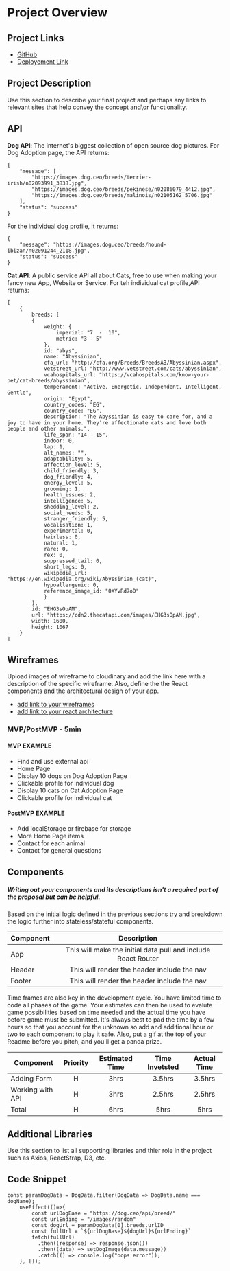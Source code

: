 # Project Overview

## Project Links

- [GitHub](https://github.com/priscilla-martinez/AnimalAdoption/tree/main/foreverfriend)
- [Deployement Link](https://priscilla-martinez.github.io/AnimalAdoption/)

## Project Description

Use this section to describe your final project and perhaps any links to relevant sites that help convey the concept and\or functionality.

## API

**Dog API**: The internet's biggest collection of open source dog pictures. For Dog Adoption page, the API returns: 

```
{
    "message": [
        "https://images.dog.ceo/breeds/terrier-irish/n02093991_3838.jpg",
        "https://images.dog.ceo/breeds/pekinese/n02086079_4412.jpg",
        "https://images.dog.ceo/breeds/malinois/n02105162_5706.jpg"
    ],
    "status": "success"
}
```
For the individual dog profile, it returns: 
```
{
    "message": "https://images.dog.ceo/breeds/hound-ibizan/n02091244_2118.jpg",
    "status": "success"
}
```

**Cat API**: A public service API all about Cats, free to use when making your fancy new App, Website or Service. For teh individual cat profile,API returns: 
```
[
    {
        breeds: [
        {
            weight: {
                imperial: "7  -  10",
                metric: "3 - 5"
            },
            id: "abys",
            name: "Abyssinian",
            cfa_url: "http://cfa.org/Breeds/BreedsAB/Abyssinian.aspx",
            vetstreet_url: "http://www.vetstreet.com/cats/abyssinian",
            vcahospitals_url: "https://vcahospitals.com/know-your-pet/cat-breeds/abyssinian",
            temperament: "Active, Energetic, Independent, Intelligent, Gentle",
            origin: "Egypt",
            country_codes: "EG",
            country_code: "EG",
            description: "The Abyssinian is easy to care for, and a joy to have in your home. They’re affectionate cats and love both people and other animals.",
            life_span: "14 - 15",
            indoor: 0,
            lap: 1,
            alt_names: "",
            adaptability: 5,
            affection_level: 5,
            child_friendly: 3,
            dog_friendly: 4,
            energy_level: 5,
            grooming: 1,
            health_issues: 2,
            intelligence: 5,
            shedding_level: 2,
            social_needs: 5,
            stranger_friendly: 5,
            vocalisation: 1,
            experimental: 0,
            hairless: 0,
            natural: 1,
            rare: 0,
            rex: 0,
            suppressed_tail: 0,
            short_legs: 0,
            wikipedia_url: "https://en.wikipedia.org/wiki/Abyssinian_(cat)",
            hypoallergenic: 0,
            reference_image_id: "0XYvRd7oD"
            }
        ],
        id: "EHG3sOpAM",
        url: "https://cdn2.thecatapi.com/images/EHG3sOpAM.jpg",
        width: 1600,
        height: 1067
    }
]
```


## Wireframes

Upload images of wireframe to cloudinary and add the link here with a description of the specific wireframe. Also, define the the React components and the architectural design of your app.

- [add link to your wireframes]()
- [add link to your react architecture]()


### MVP/PostMVP - 5min 

#### MVP EXAMPLE
- Find and use external api 
- Home Page 
- Display 10 dogs on Dog Adoption Page
- Clickable profile for individual dog
- Display 10 cats on Cat Adoption Page
- Clickable profile for individual cat

#### PostMVP EXAMPLE

- Add localStorage or firebase for storage
- More Home Page items 
- Contact for each animal 
- Contact for general questions 

## Components
##### Writing out your components and its descriptions isn't a required part of the proposal but can be helpful.

Based on the initial logic defined in the previous sections try and breakdown the logic further into stateless/stateful components. 

| Component | Description | 
| --- | :---: |  
| App | This will make the initial data pull and include React Router| 
| Header | This will render the header include the nav | 
| Footer | This will render the header include the nav | 


Time frames are also key in the development cycle.  You have limited time to code all phases of the game.  Your estimates can then be used to evalute game possibilities based on time needed and the actual time you have before game must be submitted. It's always best to pad the time by a few hours so that you account for the unknown so add and additional hour or two to each component to play it safe. Also, put a gif at the top of your Readme before you pitch, and you'll get a panda prize.

| Component | Priority | Estimated Time | Time Invetsted | Actual Time |
| --- | :---: |  :---: | :---: | :---: |
| Adding Form | H | 3hrs| 3.5hrs | 3.5hrs |
| Working with API | H | 3hrs| 2.5hrs | 2.5hrs |
| Total | H | 6hrs| 5hrs | 5hrs |

## Additional Libraries
 Use this section to list all supporting libraries and thier role in the project such as Axios, ReactStrap, D3, etc. 

## Code Snippet


```
const paramDogData = DogData.filter(DogData => DogData.name === dogName);
    useEffect(()=>{ 
        const urlDogBase = "https://dog.ceo/api/breed/"
        const urlEnding = "/images/random"
        const dogUrl = paramDogData[0].breeds.urlID
        const fullUrl = `${urlDogBase}${dogUrl}${urlEnding}`
        fetch(fullUrl)
          .then((response) => response.json())
          .then((data) => setDogImage(data.message))
          .catch(() => console.log("oops error"));
    }, []); 
```